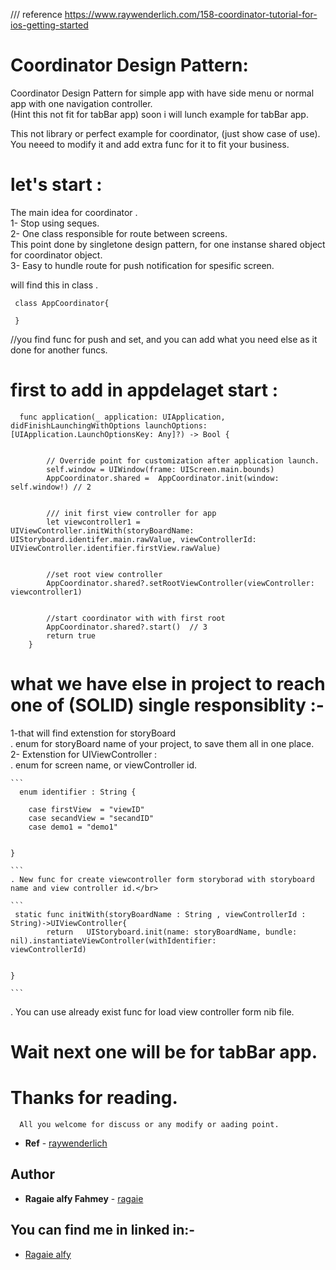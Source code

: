 
/// reference https://www.raywenderlich.com/158-coordinator-tutorial-for-ios-getting-started
# Coordinator Design Pattern:


Coordinator Design Pattern for simple app with have side menu or normal app with one navigation controller.</br>
(Hint this not fit for tabBar app) soon i will lunch example for tabBar app.</br>


This not library or perfect example for coordinator, (just show case of use).</br>
You neeed to modify it and add extra func for it to fit your business.</br>

# let's start :

The main idea for coordinator .</br>
1- Stop using seques.</br>
2- One class responsible for route between screens.</br>
      This point done by singletone design pattern, for one instanse shared object for coordinator object.</br>
3- Easy to hundle route for push notification for spesific screen.</br>

will find this in class .</br>

```
 class AppCoordinator{
 
 }
```
 //you find func for push and set, and you can add what you need else as it done for another funcs.

# first to add in appdelaget start :

```
  func application(_ application: UIApplication, didFinishLaunchingWithOptions launchOptions: [UIApplication.LaunchOptionsKey: Any]?) -> Bool {
        
        
        // Override point for customization after application launch.
        self.window = UIWindow(frame: UIScreen.main.bounds)
        AppCoordinator.shared =  AppCoordinator.init(window: self.window!) // 2
        

        /// init first view controller for app
        let viewcontroller1 = UIViewController.initWith(storyBoardName: UIStoryboard.identifer.main.rawValue, viewControllerId: UIViewController.identifier.firstView.rawValue)
        
        
        //set root view controller
        AppCoordinator.shared?.setRootViewController(viewController: viewcontroller1)
        
        
        //start coordinator with with first root
        AppCoordinator.shared?.start()  // 3
        return true
    }

```
# what we have else in project to reach one of (SOLID) single responsiblity  :-

1-that will find extenstion for storyBoard </br>
    . enum for storyBoard name of your project, to save them all in one place.</br>
 2- Extenstion for UIViewController :</br>
      . enum for screen name, or viewController id.</br>

    ```
      enum identifier : String {
        
        case firstView  = "viewID"
        case secandView = "secandID"
        case demo1 = "demo1"

        
    }
    
    ```
    . New func for create viewcontroller form storyborad with storyboard name and view controller id.</br>
    
    ```
     static func initWith(storyBoardName : String , viewControllerId : String)->UIViewController{
            return   UIStoryboard.init(name: storyBoardName, bundle: nil).instantiateViewController(withIdentifier:            viewControllerId)
        
        
    }
    
    ``` 
   . You can use already exist func for load view controller form nib file.</br>

# Wait next one will be for tabBar app.

# Thanks for reading. 
      All you welcome for discuss or any modify or aading point.
* **Ref**  - [raywenderlich](https://www.raywenderlich.com/158-coordinator-tutorial-for-ios-getting-started)

## Author

* **Ragaie alfy Fahmey**  - [ragaie](https://github.com/ragaie)

## You can find me in linked in:- 
- [Ragaie alfy](www.linkedin.com/in/ragaie-alfy)

